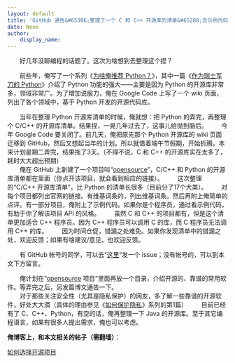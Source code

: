 ```yaml
---
layout: default
title: 'GitHub 通告&#65306;整理了一个 C 和 C++ 开源库的清单&#65288;含示例代码&#65289;'
date: None
author:
    display_name: 
---
```


　　好几年没聊编程的话题了。这次为啥想到去整理这个捏？

　　前些年，俺写了一个系列《[为啥俺推荐 Python？](http://program-think.blogspot.de/2009/08/why-choose-python-0-overview.html)》，其中一篇《[作为瑞士军刀的 Python](http://program-think.blogspot.com/2013/02/why-choose-python-5-tools.html)》介绍了 Python 功能的强大——主要是因为 Python 的开源库非常多，领域非常广。为了增加说服力，俺在 Google Code 上写了一个 wiki 页面，列出了各个领域中，基于 Python 开发的开源代码库。

　　当年在整理 Python 开源库清单的时候，俺就想：把 Python 的弄完，再整理个 C/C++ 的开源库清单。结果捏，一晃几年过去了，这事儿给抛到脑后。 　　今年 Google Code 要关闭了。前几天，俺把原先那个 Python 开源库的 wiki 页面迁移到 GitHub，然后又想起当年的计划。所以就借着端午节假期，开始折腾。本来计划星期二弄完，结果拖了3天。（不得不说，C 和 C++ 的开源库实在太多了，耗时大大超出预期）  
　　俺在 GitHub 上新建了一个项目叫“[opensource](https://github.com/programthink/opensource)”，C/C++ 和 Python 的开源库清单都在里面（你点开该项目，就会看到相应的链接）。 　　这次整理的“C/C++ 开源库清单”，比 Python 的清单长很多（目前分了17个大类）。 　　对每个项目都列出官网的链接。有维基词条的，列出维基词条。然后再附上俺简单的点评。有一部分项目，俺附上了示例代码。如果你是个程序员，通过看示例代码，有助于你了解该项目 API 的风格。 　　虽然 C 和 C++ 的项目都有，但是这个清单更加适合 C++ 程序员。因为 C++ 程序员可以调用 C 的库，而 C 程序员无法调用 C++ 的库。 　　因为时间仓促，错漏之处难免。如果你发现清单中的错漏之处，欢迎反馈；如果有啥建议/意见，也欢迎反馈。

　　有 GitHub 帐号的同学，可以去“[这里](https://github.com/programthink/opensource/issues)”发一个 issue；没有帐号的，可以到本文下方留言。

  
  
　　俺计划在“[opensource](https://github.com/programthink/opensource) 项目”里面再放一个目录，介绍开源的、靠谱的常用软件。等弄完之后，另发篇博文通告一下。  
　　对于那些关注安全性（尤其是隐私保护）的网友，多了解一些靠谱的开源软件，好处大大滴（具体的理由参见《[如何保护隐私](http://program-think.blogspot.com/2013/06/privacy-protection-0.html)》系列的第1篇） 　　目前已经有了 C、C++、Python，有空的话，俺再整理一下 Java 的开源库。至于其它编程语言，如果有很多人提出需求，俺也可以考虑。

**俺博客上，和本文相关的帖子（需翻墙）**：

  
[如何选择开源项目](http://program-think.blogspot.com/2009/02/how-to-choose-opensource-project.html)

